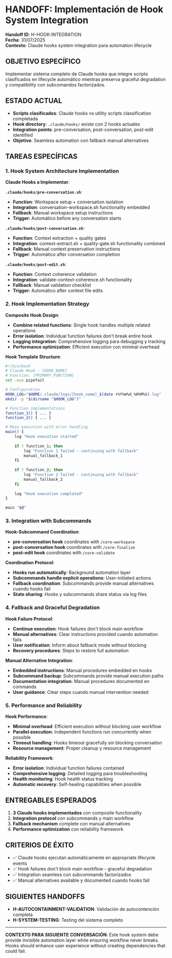 # HANDOFF: Implementación de Hook System Integration

**Handoff ID**: H-HOOK-INTEGRATION  
**Fecha**: 31/07/2025  
**Contexto**: Claude hooks system integration para automation lifecycle

## OBJETIVO ESPECÍFICO

Implementar sistema completo de Claude hooks que integre scripts clasificados en lifecycle automático mientras preserva graceful degradation y compatibility con subcomandos factorizados.

## ESTADO ACTUAL

- **Scripts clasificados**: Claude hooks vs utility scripts classification completada
- **Hook directory**: `.claude/hooks/` existe con 2 hooks actuales
- **Integration points**: pre-conversation, post-conversation, post-edit identified
- **Objetivo**: Seamless automation con fallback manual alternatives

## TAREAS ESPECÍFICAS

### 1. Hook System Architecture Implementation

**Claude Hooks a Implementar**:

**`.claude/hooks/pre-conversation.sh`**:
- **Function**: Workspace setup + conversation isolation
- **Integration**: conversation-workspace.sh functionality embedded
- **Fallback**: Manual workspace setup instructions
- **Trigger**: Automático before any conversation starts

**`.claude/hooks/post-conversation.sh`**:
- **Function**: Context extraction + quality gates
- **Integration**: context-extract.sh + quality-gate.sh functionality combined
- **Fallback**: Manual context preservation instructions
- **Trigger**: Automático after conversation completion

**`.claude/hooks/post-edit.sh`**:
- **Function**: Context coherence validation
- **Integration**: validate-context-coherence.sh functionality
- **Fallback**: Manual validation checklist
- **Trigger**: Automático after context file edits

### 2. Hook Implementation Strategy

**Composite Hook Design**:
- **Combine related functions**: Single hook handles multiple related operations
- **Error isolation**: Individual function failures don't break entire hook
- **Logging integration**: Comprehensive logging para debugging y tracking
- **Performance optimization**: Efficient execution con minimal overhead

**Hook Template Structure**:
```bash
#!/bin/bash
# Claude Hook - [HOOK_NAME]
# Function: [PRIMARY_FUNCTION]
set -euo pipefail

# Configuration
HOOK_LOG="$HOME/.claude/logs/[hook_name]_$(date +%Y%m%d_%H%M%S).log"
mkdir -p "$(dirname "$HOOK_LOG")"

# Function implementations
function_1() { ... }
function_2() { ... }

# Main execution with error handling
main() {
    log "Hook execution started"
    
    if ! function_1; then
        log "Function 1 failed - continuing with fallback"
        manual_fallback_1
    fi
    
    if ! function_2; then
        log "Function 2 failed - continuing with fallback"
        manual_fallback_2
    fi
    
    log "Hook execution completed"
}

main "$@"
```

### 3. Integration with Subcommands

**Hook-Subcommand Coordination**:
- **pre-conversation hook** coordinates with `/core-workspace`
- **post-conversation hook** coordinates with `/core-finalize`  
- **post-edit hook** coordinates with `/core-validate`

**Coordination Protocol**:
- **Hooks run automatically**: Background automation layer
- **Subcommands handle explicit operations**: User-initiated actions
- **Fallback coordination**: Subcommands provide manual alternatives cuando hooks fail
- **State sharing**: Hooks y subcommands share status via log files

### 4. Fallback and Graceful Degradation

**Hook Failure Protocol**:
- **Continue execution**: Hook failures don't block main workflow
- **Manual alternatives**: Clear instructions provided cuando automation fails
- **User notification**: Inform about fallback mode without blocking
- **Recovery procedures**: Steps to restore full automation

**Manual Alternative Integration**:
- **Embedded instructions**: Manual procedures embedded en hooks
- **Subcommand backup**: Subcommands provide manual execution paths
- **Documentation integration**: Manual procedures documented en commands
- **User guidance**: Clear steps cuando manual intervention needed

### 5. Performance and Reliability

**Hook Performance**:
- **Minimal overhead**: Efficient execution without blocking user workflow
- **Parallel execution**: Independent functions run concurrently when possible
- **Timeout handling**: Hooks timeout gracefully sin blocking conversation
- **Resource management**: Proper cleanup y resource management

**Reliability Framework**:
- **Error isolation**: Individual function failures contained
- **Comprehensive logging**: Detailed logging para troubleshooting
- **Health monitoring**: Hook health status tracking
- **Automatic recovery**: Self-healing capabilities when possible

## ENTREGABLES ESPERADOS

1. **3 Claude hooks implementados** con composite functionality
2. **Integration protocol** con subcommands y main workflow
3. **Fallback mechanism** complete con manual alternatives
4. **Performance optimization** con reliability framework

## CRITERIOS DE ÉXITO

- ✅ Claude hooks ejecutan automáticamente en appropriate lifecycle events
- ✅ Hook failures don't block main workflow - graceful degradation
- ✅ Integration seamless con subcommands factorizados
- ✅ Manual alternatives available y documented cuando hooks fail

## SIGUIENTES HANDOFFS

- **H-AUTOCONTAINMENT-VALIDATION**: Validación de autocontención completa
- **H-SYSTEM-TESTING**: Testing del sistema completo

---

**CONTEXTO PARA SIGUIENTE CONVERSACIÓN**: Este hook system debe provide invisible automation layer while ensuring workflow never breaks. Hooks should enhance user experience without creating dependencies that could fail.